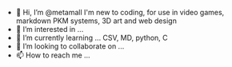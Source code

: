 - 👋 Hi, I’m @metamall I'm new to coding, for use in video games, markdown PKM systems, 3D art and web design
- 👀 I’m interested in ...
- 🌱 I’m currently learning ... CSV, MD, python, C
- 💞️ I’m looking to collaborate on ...
- 📫 How to reach me ... 

<!---
metamall/metamall is a ✨ special ✨ repository because its `README.md` (this file) appears on your GitHub profile.
You can click the Preview link to take a look at your changes.
--->
